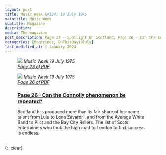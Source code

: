```yaml
---
layout: post
title: Music Week &#124; 19 July 1975
maintitle: Music Week
subtitle: Magazine
description: 
media: The magazine
post_description: Page 23 - Spotlight On Scotland, Page 26 - Can the Connolly phenomenon be repeated?
categories: [Magazines, OnThisDay19July]
last_modified_at: 1 January 2024
---
```


<figure class="fig1">
<a href="/assets/images/magazines/1975-07-19-Music-Week-page-23.png"><img src="/assets/images/magazines/1975-07-19-Music-Week-page-23.png" class="full-width zoom-in" /></a>
<cite>Music Week 19 July 1975<br /><a class="external-link" href="https://www.worldradiohistory.com/UK/Music-Week/1975/Music-Week-1975-07-19.pdf#page=23">Page 23 of PDF</a></cite>
</figure>

<figure class="fig2">
<a href="/assets/images/magazines/1975-07-19-Music-Week-page-26.png"><img src="/assets/images/magazines/1975-07-19-Music-Week-page-26.png" class="full-width zoom-in" /></a>
<cite>Music Week 19 July 1975<br /><a class="external-link" href="https://www.worldradiohistory.com/UK/Music-Week/1975/Music-Week-1975-07-19.pdf#page=26">Page 26 of PDF</a></cite>
</figure>

<figure class="fig3">
<h3 id="page-26"><a href="#page-26">Page 26 - Can the Connolly phenomenon be repeated?</a></h3>
Scotland has produced more than its fair share of lop-name talent from Lulu to Lena Zavaroni, and from the Average White Band to Pilot and the Bay City Rollers. The list of Scots entertainers who took the high road to London to find success is endless.
</figure>

<br />{: .clear}

